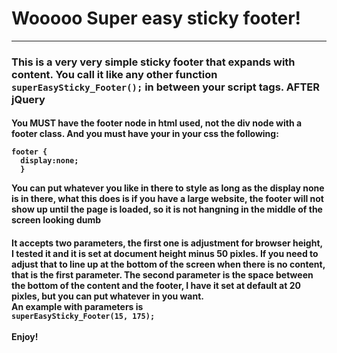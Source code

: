 <h1>Wooooo Super easy sticky footer!</h1>
<hr />
<h3>This is a very very simple sticky footer that expands with content. You call it like any other function
<code>superEasySticky_Footer();</code> in between your script tags. AFTER jQuery</h3>
<h4>You MUST have the footer node in html used, not the div node with a footer class. And you must have your in your css the following: <br />
<code>
footer {
  display:none;
  }</code><br />
  
  You can put whatever you like in there to style as long as the display none is in there, what this does is if you have a large website, the 
  footer will not show up until the page is loaded, so it is not hangning in the middle of the screen looking dumb</h4>
  <h4>It accepts two parameters, the first one is adjustment for browser height, I tested it and it is set at document height minus 50 
  pixles. If you need to adjust that to line up at the bottom of the screen when there is no content, that is the first parameter. The
  second parameter is the space between the bottom of the content and the footer, I have it set at default at 20 pixles, but you can put whatever in you want. 
  <br />
  An example with parameters is <br />
  <code>superEasySticky_Footer(15, 175);</code>
  <br />
  <br />
  Enjoy!
  </h4>
